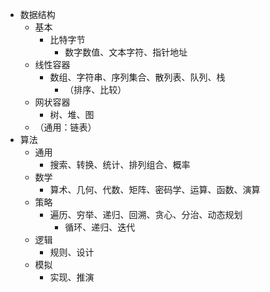 - 数据结构
  - 基本
    - 比特字节
      - 数字数值、文本字符、指针地址
  - 线性容器
    - 数组、字符串、序列集合、散列表、队列、栈
      - （排序、比较）
  - 网状容器
    - 树、堆、图
  - （通用：链表）
- 算法
  - 通用
    - 搜索、转换、统计、排列组合、概率
  - 数学
    - 算术、几何、代数、矩阵、密码学、运算、函数、演算
  - 策略
    - 遍历、穷举、递归、回溯、贪心、分治、动态规划
      - 循环、递归、迭代
  - 逻辑
    - 规则、设计
  - 模拟
    - 实现、推演
